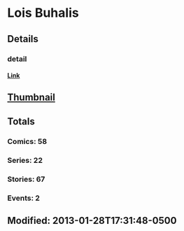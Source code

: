 # Lois  Buhalis 
## Details
### detail
#### [Link](http://marvel.com/comics/creators/3632/lois_buhalis?utm_campaign=apiRef&utm_source=225578a89fc76f3d20fbffda5d17a88d)
## [Thumbnail](http://i.annihil.us/u/prod/marvel/i/mg/b/40/image_not_available.jpg)
## Totals
### Comics: 58
### Series: 22
### Stories: 67
### Events: 2
## Modified: 2013-01-28T17:31:48-0500